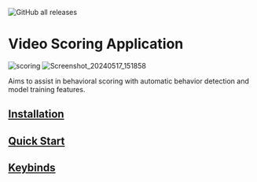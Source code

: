 ![GitHub all releases](https://img.shields.io/github/downloads/DannyAlas/qt-vid-score/total?style=flat&logo=github&color=%2369b4d6)
# Video Scoring Application
![scoring](https://github.com/DannyAlas/qt-vid-score/assets/81212794/46506ce4-3621-4163-85a8-f12182fa3500)
![Screenshot_20240517_151858](https://github.com/DannyAlas/qt-vid-score/assets/81212794/ef73eeaa-2059-410f-ad0e-86658d8192c1)

Aims to assist in behavioral scoring with automatic behavior detection and model training features.

## [Installation](https://github.com/DannyAlas/qt-vid-score/wiki/Install-The-Video-Scoring-Application)
## [Quick Start](https://github.com/DannyAlas/qt-vid-score/wiki/Quick-Start)
## [Keybinds](https://github.com/DannyAlas/qt-vid-score/wiki/Quick-Start#keyboard-shortcuts)
